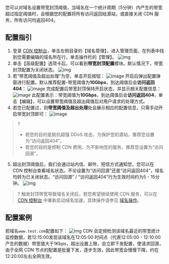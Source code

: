 您可以对域名设置带宽封顶阈值，当域名在一个统计周期（5分钟）内产生的带宽超过指定阈值时，会根据您的配置将所有访问返回给源站，或直接关闭 CDN 服务，所有访问均返回404。

## 配置指引
1. 登录 [CDN 控制台](https://console.cloud.tencent.com/cdn)，单击左侧目录的【域名管理】，进入管理页面，在列表中找到您需要编辑的域名所在行，单击操作栏的【管理】。
![img](https://main.qcloudimg.com/raw/99e0c24b4530c30b9abe27325bb1b317.png)
2. 单击【高级配置】选项卡后，可以看到**带宽封顶配置**模块。默认情况下，带宽封顶配置为关闭状态。
![img](https://main.qcloudimg.com/raw/253cc60371b683a9c857b5ab4d987945.png)
3. 若“带宽阈值及超出处理”为空，单击开启按钮：
![image](https://main.qcloudimg.com/raw/eaed595777897b575c860bb0b9e4094f.png)
开启后弹出配置弹窗进行配置。默认推荐配置-带宽阈值为**10Gbps**，到达阈值后会**访问返回404**：
![image](https://main.qcloudimg.com/raw/a886653fc6cc07d6e2af09189f7764d9.png)
完成配置后带宽封顶保持开启状态，并显示相关配置信息：
![image](https://main.qcloudimg.com/raw/d55f39153a45ed5d9445ec7339e95927.png)
此配置表示：带宽阈值为**10Gbps**，到达阈值后会**访问返回404**，单击【编辑】，可以设置带宽阈值及超出阈值后对用户请求的处理方式。
4. 若您已配置过，则**带宽阈值及超出处理**处会展示相应的配置信息，只需手动开启带宽封顶即可：
![image](https://main.qcloudimg.com/raw/a886653fc6cc07d6e2af09189f7764d9.png)
> ?
>- 若您的目的是抵抗超强 DDoS 攻击，为保护您的源站，推荐您设置为“访问返回404”。
>- 若您的目的是控制 CDN 费用，为不影响您的服务，推荐您设置为“访问回源”。
5. 超出封顶阈值后，我们会通过站内信、邮件、短信方式通知您，您可以在 CDN 控制台查看域名状态。不论设置为“访问回源”还是“访问返回404”，域名均转为已关闭状态。“访问回源” / “访问返回404”行为生效时间约为5 - 15分钟。
![img](https://main.qcloudimg.com/raw/55d11b507196c42184ce19fcc699ca0c/limit2.png)
> ?
> 触发封顶带宽导致域名关闭后，若您希望继续使用 CDN 服务，可以在 [CDN 控制台](https://console.cloud.tencent.com/cdn) 中重新启动域名加速，具体操作请参见 [域名操作](https://cloud.tencent.com/doc/product/228/5736)。

## 配置案例
若域名`www.test.com`配置如下：
![img](https://main.qcloudimg.com/raw/c87c2509a0fb13d7d288869b68583c63.png)
CDN 会定频检测该域名最近的带宽统计监控数据，若12:15:00发现该域名在12:05:00 时间点（代表12:05:00 - 12:10:00产生的数据）带宽值大于1Kbps，超出设置上限，会立即下发配置，使请求回源，由于全网 CDN 节点的配置是批量下发，逐步生效，因此带宽会慢慢下降，约在12:20:00左右全网生效。

